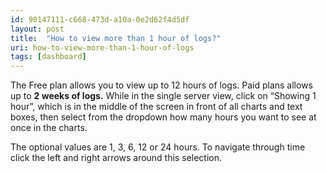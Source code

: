 ```yaml
---
id: 90147111-c668-473d-a10a-0e2d62f4d5df
layout: post
title:  "How to view more than 1 hour of logs?"
uri: how-to-view-more-than-1-hour-of-logs
tags: [dashboard]
---
```



The Free plan allows you to view up to 12 hours of logs. Paid plans allows up to **2 weeks of logs.** 
While in the single server view, click on “Showing 1 hour”, which is in the middle of the screen in front of all
charts and text boxes, then select from the dropdown how many hours you want to see at once in the charts.

<!--more-->


The optional values are 1, 3, 6, 12 or 24 hours. To navigate through time click the left and right arrows around
this selection.


<!-- todo img/video/gif -->
